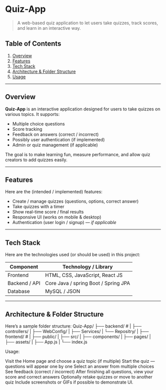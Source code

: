 # Quiz-App

> A web-based quiz application to let users take quizzes, track scores, and learn in an interactive way.

## Table of Contents

1. [Overview](#overview)  
2. [Features](#features)  
3. [Tech Stack](#tech-stack)  
4. [Architecture & Folder Structure](#architecture--folder-structure)  
6. [Usage](#usage)  
---

## Overview

**Quiz-App** is an interactive application designed for users to take quizzes on various topics. It supports:

- Multiple choice questions  
- Score tracking  
- Feedback on answers (correct / incorrect)  
- Possibly user authentication (if implemented)  
- Admin or quiz management (if applicable)  

The goal is to make learning fun, measure performance, and allow quiz creators to add quizzes easily.

---

## Features

Here are the (intended / implemented) features:

- Create / manage quizzes (questions, options, correct answer)  
- Take quizzes with a timer  
- Show real-time score / final results   
- Responsive UI (works on mobile & desktop)  
- Authentication (user login / signup) — *if applicable*  

---

## Tech Stack

Here are the technologies used (or should be used) in this project:

| Component        | Technology / Library                  |
|------------------|----------------------------------------|
| Frontend         | HTML, CSS, JavaScript, React JS |
| Backend / API    | Core Java / spring Boot / Spring JPA |
| Database         | MySQL / JSON |

---

## Architecture & Folder Structure

Here’s a sample folder structure:
Quiz-App/
├── backend/ #
| ├── controllers/
| ├── WebConfig/
| ├── Services/
| └── Repositry/
|
├── frontend/ # 
| ├── public/
| ├── src/
| ├── components/
| ├── pages/
| ├── assets/
| ├── App.js
| └── index.js

Usage:

Visit the Home page and choose a quiz topic (if multiple)
Start the quiz — questions will appear one by one
Select an answer from multiple choices
See feedback (correct / incorrect)
After finishing all questions, view your score and correct answers
Optionally retake quizzes or move to another quiz
Include screenshots or GIFs if possible to demonstrate UI.
